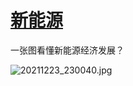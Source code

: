 # [新能源](https://github.com/zfy68/gitblog/issues/14)

一张图看懂新能源经济发展？

![20211223_230040.jpg](https://user-images.githubusercontent.com/37278360/147260765-767590a5-106b-419b-a7e9-396e4a2b36d8.jpg)